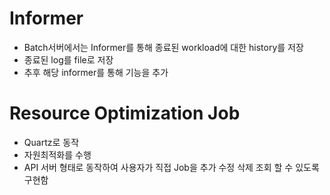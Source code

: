 # Informer
- Batch서버에서는 Informer를 통해 종료된 workload에 대한 history를 저장
- 종료된 log를 file로 저장
- 추후 해당 informer를 통해 기능을 추가

# Resource Optimization Job
- Quartz로 동작
- 자원최적화를 수행
- API 서버 형태로 동작하여 사용자가 직접 Job을 추가 수정 삭제 조회 할 수 있도록 구현함
